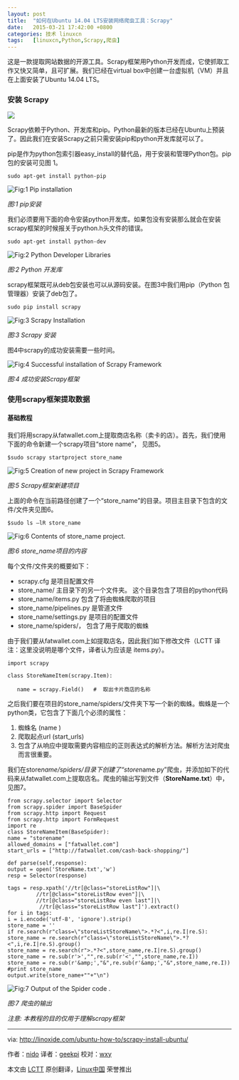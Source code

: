 ```yaml
---
layout: post
title:	"如何在Ubuntu 14.04 LTS安装网络爬虫工具：Scrapy"
date:	2015-03-21 17:42:00 +0800 
categories:	技术 linuxcn 
tags:	[linuxcn,Python,Scrapy,爬虫]
---
```



这是一款提取网站数据的开源工具。Scrapy框架用Python开发而成，它使抓取工作又快又简单，且可扩展。我们已经在virtual box中创建一台虚拟机（VM）并且在上面安装了Ubuntu 14.04 LTS。


### 安装 Scrapy


![](/Asserts/Images/album/201503/21/174213pc6aqwfzf81qnzga.jpg)


Scrapy依赖于Python、开发库和pip。Python最新的版本已经在Ubuntu上预装了。因此我们在安装Scrapy之前只需安装pip和python开发库就可以了。


pip是作为python包索引器easy\_install的替代品，用于安装和管理Python包。pip包的安装可见图 1。



```
sudo apt-get install python-pip

```

![Fig:1 Pip installation](/Asserts/Images/album/201503/21/174230mh16gvlvhzzl6urt.png)


*图:1 pip安装*


我们必须要用下面的命令安装python开发库。如果包没有安装那么就会在安装scrapy框架的时候报关于python.h头文件的错误。



```
sudo apt-get install python-dev

```

![Fig:2 Python Developer Libraries](/Asserts/Images/album/201503/21/174231qahzo63dabnbaby8.png)


*图:2 Python 开发库*


scrapy框架既可从deb包安装也可以从源码安装。在图3中我们用pip（Python 包管理器）安装了deb包了。



```
sudo pip install scrapy 

```

![Fig:3 Scrapy Installation](/Asserts/Images/album/201503/21/174232nb8xy0ylvzb5umnt.png)


*图:3 Scrapy 安装*


图4中scrapy的成功安装需要一些时间。


![Fig:4 Successful installation of Scrapy Framework](/Asserts/Images/album/201503/21/174234aczsnbic07gsngss.png)


*图:4 成功安装Scrapy框架*


### 使用scrapy框架提取数据


#### 基础教程


我们将用scrapy从fatwallet.com上提取商店名称（卖卡的店）。首先，我们使用下面的命令新建一个scrapy项目“store name”， 见图5。



```
$sudo scrapy startproject store_name

```

![Fig:5 Creation of new project in Scrapy Framework](/Asserts/Images/album/201503/21/174237ldhdytd10yg44hyh.png)


*图:5 Scrapy框架新建项目*


上面的命令在当前路径创建了一个“store\_name”的目录。项目主目录下包含的文件/文件夹见图6。



```
$sudo ls –lR store_name

```

![Fig:6 Contents of store_name project.](/Asserts/Images/album/201503/21/174240dhzs3aa7df3s0shu.png)


*图:6 store\_name项目的内容*


每个文件/文件夹的概要如下：


* scrapy.cfg 是项目配置文件
* store\_name/ 主目录下的另一个文件夹。 这个目录包含了项目的python代码
* store\_name/items.py 包含了将由蜘蛛爬取的项目
* store\_name/pipelines.py 是管道文件
* store\_name/settings.py 是项目的配置文件
* store\_name/spiders/， 包含了用于爬取的蜘蛛


由于我们要从fatwallet.com上如提取店名，因此我们如下修改文件（LCTT 译注：这里没说明是哪个文件，译者认为应该是 items.py）。



```
import scrapy

class StoreNameItem(scrapy.Item):

   name = scrapy.Field()   #  取出卡片商店的名称

```

之后我们要在项目的store\_name/spiders/文件夹下写一个新的蜘蛛。蜘蛛是一个python类，它包含了下面几个必须的属性：


1. 蜘蛛名 (name )
2. 爬取起点url (start\_urls)
3. 包含了从响应中提取需要内容相应的正则表达式的解析方法。解析方法对爬虫而言很重要。


我们在store*name/spiders/目录下创建了“store*name.py”爬虫，并添加如下的代码来从fatwallet.com上提取店名。爬虫的输出写到文件（**StoreName.txt**）中，见图7。



```
from scrapy.selector import Selector
from scrapy.spider import BaseSpider
from scrapy.http import Request
from scrapy.http import FormRequest
import re
class StoreNameItem(BaseSpider):
name = "storename"
allowed_domains = ["fatwallet.com"]
start_urls = ["http://fatwallet.com/cash-back-shopping/"]

def parse(self,response):
output = open('StoreName.txt','w')
resp = Selector(response)

tags = resp.xpath('//tr[@class="storeListRow"]|\
         //tr[@class="storeListRow even"]|\
         //tr[@class="storeListRow even last"]|\
          //tr[@class="storeListRow last"]').extract()
for i in tags:
i = i.encode('utf-8', 'ignore').strip()
store_name = ''
if re.search(r"class=\"storeListStoreName\">.*?<",i,re.I|re.S):
store_name = re.search(r"class=\"storeListStoreName\">.*?<",i,re.I|re.S).group()
store_name = re.search(r">.*?<",store_name,re.I|re.S).group()
store_name = re.sub(r'>',"",re.sub(r'<',"",store_name,re.I))
store_name = re.sub(r'&amp;',"&",re.sub(r'&amp;',"&",store_name,re.I))
#print store_name
output.write(store_name+""+"\n")

```

![Fig:7 Output of the Spider code .](/Asserts/Images/album/201503/21/174242z4g4b5bxg4p9s4ga.png)


*图:7 爬虫的输出*


*注意: 本教程的目的仅用于理解scrapy框架*




---


via: <http://linoxide.com/ubuntu-how-to/scrapy-install-ubuntu/>


作者：[nido](http://linoxide.com/author/naveeda/) 译者：[geekpi](https://github.com/geekpi) 校对：[wxy](https://github.com/wxy)


本文由 [LCTT](https://github.com/LCTT/TranslateProject) 原创翻译，[Linux中国](http://linux.cn/) 荣誉推出
